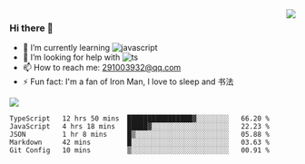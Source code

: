 <img align='right' src='https://github-readme-stats.vercel.app/api?username=niaogege&show_icons=true&theme=radical'/>

### Hi there 👋

- 🌱 I’m currently learning ![javascript](https://img.shields.io/badge/javacript-learn-orange)
- 🤔 I’m looking for help with ![ts](https://img.shields.io/badge/ts-learn-yellow)
- 📫 How to reach me: 291003932@qq.com
- ⚡ Fun fact:  I'm a fan of Iron Man, I love to sleep and 书法

![](https://github-readme-stats.vercel.app/api/top-langs/?username=niaogege&layout=compact)

<!--START_SECTION:waka-->
```text
TypeScript   12 hrs 50 mins  ████████████████▓░░░░░░░░   66.20 % 
JavaScript   4 hrs 18 mins   █████▓░░░░░░░░░░░░░░░░░░░   22.23 % 
JSON         1 hr 8 mins     █▒░░░░░░░░░░░░░░░░░░░░░░░   05.88 % 
Markdown     42 mins         █░░░░░░░░░░░░░░░░░░░░░░░░   03.63 % 
Git Config   10 mins         ▒░░░░░░░░░░░░░░░░░░░░░░░░   00.91 % 
```
<!--END_SECTION:waka-->
